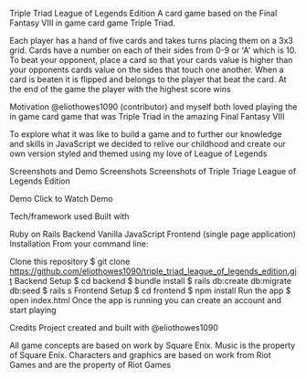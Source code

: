 Triple Triad League of Legends Edition
A card game based on the Final Fantasy VIII in game card game Triple Triad.

Each player has a hand of five cards and takes turns placing them on a 3x3 grid. Cards have a number on each of their sides from 0-9 or 'A' which is 10. To beat your opponent, place a card so that your cards value is higher than your opponents cards value on the sides that touch one another. When a card is beaten it is flipped and belongs to the player that beat the card. At the end of the game the player with the highest score wins

Motivation
@eliothowes1090 (contributor) and myself both loved playing the in game card game that was Triple Triad in the amazing Final Fantasy VIII

To explore what it was like to build a game and to further our knowledge and skills in JavaScript we decided to relive our childhood and create our own version styled and themed using my love of League of Legends

Screenshots and Demo
Screenshots
Screenshots of Triple Triage League of Legends Edition

Demo
Click to Watch Demo

Tech/framework used
Built with

Ruby on Rails Backend
Vanilla JavaScript Frontend (single page application)
Installation
From your command line:

Clone this repository
$ git clone https://github.com/eliothowes1090/triple_triad_league_of_legends_edition.git
Backend Setup
$ cd backend
$ bundle install
$ rails db:create db:migrate db:seed
$ rails s
Frontend Setup
$ cd frontend
$ npm install
Run the app
$ open index.html
Once the app is running you can create an account and start playing

Credits
Project created and built with @eliothowes1090

All game concepts are based on work by Square Enix. Music is the property of Square Enix. Characters and graphics are based on work from Riot Games and are the property of Riot Games
